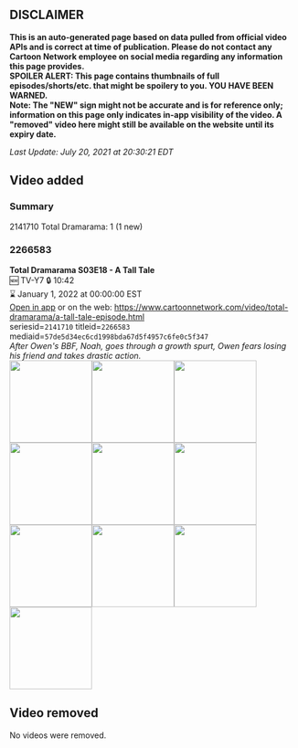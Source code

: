 ## DISCLAIMER
**This is an auto-generated page based on data pulled from official video APIs and is correct at time of publication. Please do not contact any Cartoon Network employee on social media regarding any information this page provides.**  
**SPOILER ALERT: This page contains thumbnails of full episodes/shorts/etc. that might be spoilery to you. YOU HAVE BEEN WARNED.**  
**Note: The "NEW" sign might not be accurate and is for reference only; information on this page only indicates in-app visibility of the video. A "removed" video here might still be available on the website until its expiry date.**  

_Last Update: July 20, 2021 at 20:30:21 EDT_
## Video added
### Summary
2141710 Total Dramarama: 1 (1 new)  
### 2266583
**Total Dramarama S03E18 - A Tall Tale**  
🆕 TV-Y7 🔒 10:42  
⌛ January 1, 2022 at 00:00:00 EST  
[Open in app](https://cnvideo.sercomkc.org/redirector.html?type=cnapp&seriesid=2141710&titleid=2266583&mediaid=57de5d34ec6cd1998bda67d5f4957c6fe0c5f347) or on the web: https://www.cartoonnetwork.com/video/total-dramarama/a-tall-tale-episode.html  
seriesid=`2141710` titleid=`2266583` mediaid=`57de5d34ec6cd1998bda67d5f4957c6fe0c5f347`  
_After Owen's BBF, Noah, goes through a growth spurt, Owen fears losing his friend and takes drastic action._  
<a href="https://s3.amazonaws.com/cartoonorchestrator/2266583_001_1280x720.jpg"><img src="https://s3.amazonaws.com/cartoonorchestrator/2266583_001_640x360.jpg" height="144px" /></a><a href="https://s3.amazonaws.com/cartoonorchestrator/2266583_002_1280x720.jpg"><img src="https://s3.amazonaws.com/cartoonorchestrator/2266583_002_640x360.jpg" height="144px" /></a><a href="https://s3.amazonaws.com/cartoonorchestrator/2266583_003_1280x720.jpg"><img src="https://s3.amazonaws.com/cartoonorchestrator/2266583_003_640x360.jpg" height="144px" /></a><a href="https://s3.amazonaws.com/cartoonorchestrator/2266583_004_1280x720.jpg"><img src="https://s3.amazonaws.com/cartoonorchestrator/2266583_004_640x360.jpg" height="144px" /></a><a href="https://s3.amazonaws.com/cartoonorchestrator/2266583_005_1280x720.jpg"><img src="https://s3.amazonaws.com/cartoonorchestrator/2266583_005_640x360.jpg" height="144px" /></a><a href="https://s3.amazonaws.com/cartoonorchestrator/2266583_006_1280x720.jpg"><img src="https://s3.amazonaws.com/cartoonorchestrator/2266583_006_640x360.jpg" height="144px" /></a><a href="https://s3.amazonaws.com/cartoonorchestrator/2266583_007_1280x720.jpg"><img src="https://s3.amazonaws.com/cartoonorchestrator/2266583_007_640x360.jpg" height="144px" /></a><a href="https://s3.amazonaws.com/cartoonorchestrator/2266583_008_1280x720.jpg"><img src="https://s3.amazonaws.com/cartoonorchestrator/2266583_008_640x360.jpg" height="144px" /></a><a href="https://s3.amazonaws.com/cartoonorchestrator/2266583_009_1280x720.jpg"><img src="https://s3.amazonaws.com/cartoonorchestrator/2266583_009_640x360.jpg" height="144px" /></a><a href="https://s3.amazonaws.com/cartoonorchestrator/2266583_010_1280x720.jpg"><img src="https://s3.amazonaws.com/cartoonorchestrator/2266583_010_640x360.jpg" height="144px" /></a>
## Video removed
No videos were removed.  
